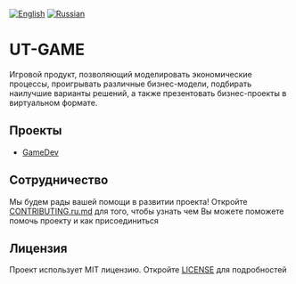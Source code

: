 [![English](https://thumb.ibb.co/jDrVkd/gb.png)](README.md) [![Russian](https://thumb.ibb.co/cjYMrJ/ru.png)](README.ru.md)
 
# UT-GAME
Игровой продукт, позволяющий моделировать экономические процессы, проигрывать различные бизнес-модели, подбирать наилучшие варианты решений, а также презентовать бизнес-проекты в виртуальном формате.

## Проекты
- [GameDev](https://github.com/u-transnet/gamedev)

## Сотрудничество
Мы будем рады вашей помощи в развитии проекта! Откройте [CONTRIBUTING.ru.md](CONTRIBUTING.ru.md) для того, чтобы узнать чем Вы можете поможете помочь проекту и как присоединиться

## Лицензия
Проект использует MIT лицензию. Откройте [LICENSE](LICENSE) для подробностей

